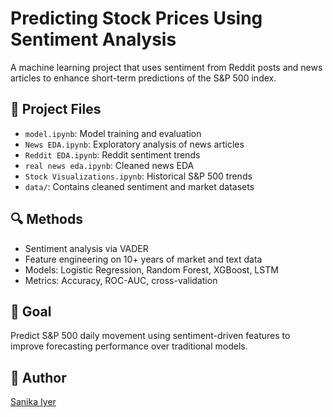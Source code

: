 # Predicting Stock Prices Using Sentiment Analysis

A machine learning project that uses sentiment from Reddit posts and news articles to enhance short-term predictions of the S&P 500 index.

## 📂 Project Files

- `model.ipynb`: Model training and evaluation
- `News EDA.ipynb`: Exploratory analysis of news articles
- `Reddit EDA.ipynb`: Reddit sentiment trends
- `real news eda.ipynb`: Cleaned news EDA
- `Stock Visualizations.ipynb`: Historical S&P 500 trends
- `data/`: Contains cleaned sentiment and market datasets

## 🔍 Methods

- Sentiment analysis via VADER
- Feature engineering on 10+ years of market and text data
- Models: Logistic Regression, Random Forest, XGBoost, LSTM
- Metrics: Accuracy, ROC-AUC, cross-validation

## 🎯 Goal

Predict S&P 500 daily movement using sentiment-driven features to improve forecasting performance over traditional models.

## 👤 Author

[Sanika Iyer](https://github.com/sanikaiyer)
